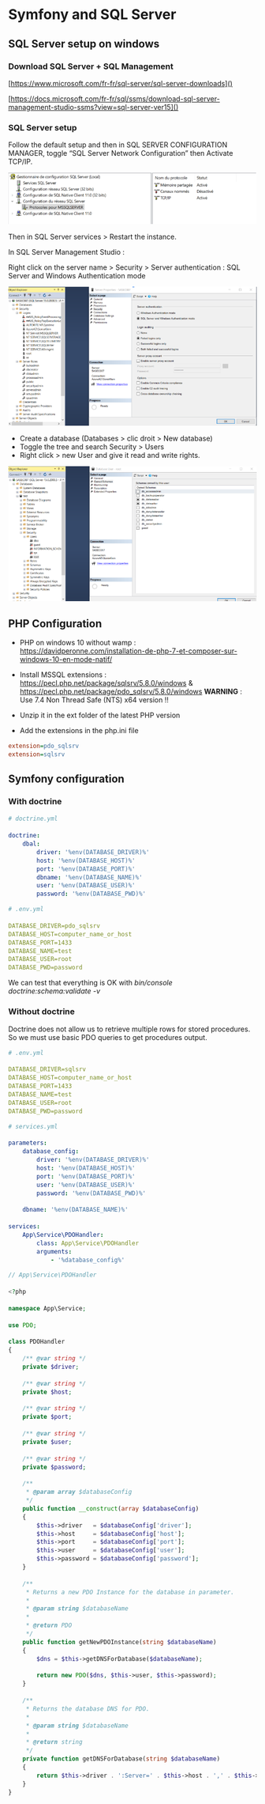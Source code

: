 # Symfony and SQL Server

## SQL Server setup on windows

### Download SQL Server + SQL Management  
     
[https://www.microsoft.com/fr-fr/sql-server/sql-server-downloads]()

[https://docs.microsoft.com/fr-fr/sql/ssms/download-sql-server-management-studio-ssms?view=sql-server-ver15]()

### SQL Server setup

Follow the default setup and then in SQL SERVER CONFIGURATION MANAGER, toggle “SQL Server Network Configuration” then Activate TCP/IP.  

![Activate TCP/IP](../img/sf_sqlserv_1.png?raw=true "Activate TCP/IP")

Then in SQL Server services > Restart the instance.

In SQL Server Management Studio : 

Right click on the server name > Security > Server authentication : SQL Server and Windows Authentication mode 

![SQL Server and windows authentication mode](../img/sf_sqlserv_2.png?raw=true "SQL Server and windows authentication mode")

* Create a database (Databases > clic droit > New database) 
* Toggle the tree and search Security > Users  
* Right click > new User and give it read and write rights.

![Read and write rights](../img/sf_sqlserv_3.png?raw=true "Read and write rights")

## PHP Configuration 

- PHP on windows 10 without wamp : https://davidperonne.com/installation-de-php-7-et-composer-sur-windows-10-en-mode-natif/  

- Install MSSQL extensions : https://pecl.php.net/package/sqlsrv/5.8.0/windows & https://pecl.php.net/package/pdo_sqlsrv/5.8.0/windows 
**WARNING** : Use 7.4 Non Thread Safe (NTS) x64 version !! 

- Unzip it in the ext folder of the latest PHP version 

- Add the extensions in the php.ini file

```ini
extension=pdo_sqlsrv 
extension=sqlsrv 
```

## Symfony configuration

### With doctrine
```yaml
# doctrine.yml

doctrine: 
    dbal: 
        driver: '%env(DATABASE_DRIVER)%' 
        host: '%env(DATABASE_HOST)%' 
        port: '%env(DATABASE_PORT)%' 
        dbname: '%env(DATABASE_NAME)%' 
        user: '%env(DATABASE_USER)%' 
        password: '%env(DATABASE_PWD)%'
```

```yaml
# .env.yml

DATABASE_DRIVER=pdo_sqlsrv
DATABASE_HOST=computer_name_or_host 
DATABASE_PORT=1433 
DATABASE_NAME=test 
DATABASE_USER=root 
DATABASE_PWD=password 
```

We can test that everything is OK with _bin/console doctrine:schema:validate -v_

### Without doctrine

Doctrine does not allow us to retrieve multiple rows for stored procedures. So we must use basic PDO queries to get procedures output.

```yaml
# .env.yml

DATABASE_DRIVER=sqlsrv
DATABASE_HOST=computer_name_or_host
DATABASE_PORT=1433
DATABASE_NAME=test
DATABASE_USER=root
DATABASE_PWD=password
```

```yaml
# services.yml

parameters:
    database_config:
        driver: '%env(DATABASE_DRIVER)%'
        host: '%env(DATABASE_HOST)%'
        port: '%env(DATABASE_PORT)%'
        user: '%env(DATABASE_USER)%'
        password: '%env(DATABASE_PWD)%'

    dbname: '%env(DATABASE_NAME)%'

services:
    App\Service\PDOHandler:
        class: App\Service\PDOHandler
        arguments:
            - '%database_config%'
```

```php
// App\Service\PDOHandler

<?php

namespace App\Service;

use PDO;

class PDOHandler
{
    /** @var string */
    private $driver;

    /** @var string */
    private $host;

    /** @var string */
    private $port;

    /** @var string */
    private $user;

    /** @var string */
    private $password;

    /**
     * @param array $databaseConfig
     */
    public function __construct(array $databaseConfig)
    {
        $this->driver   = $databaseConfig['driver'];
        $this->host     = $databaseConfig['host'];
        $this->port     = $databaseConfig['port'];
        $this->user     = $databaseConfig['user'];
        $this->password = $databaseConfig['password'];
    }

    /**
     * Returns a new PDO Instance for the database in parameter.
     *
     * @param string $databaseName
     *
     * @return PDO
     */
    public function getNewPDOInstance(string $databaseName)
    {
        $dns = $this->getDNSForDatabase($databaseName);

        return new PDO($dns, $this->user, $this->password);
    }

    /**
     * Returns the database DNS for PDO.
     *
     * @param string $databaseName
     *
     * @return string
     */
    private function getDNSForDatabase(string $databaseName)
    {
        return $this->driver . ':Server=' . $this->host . ',' . $this->port . ';Database=' . $databaseName;
    }
}
```